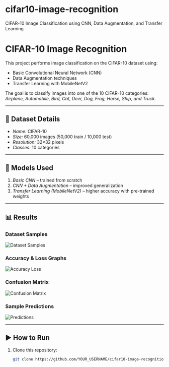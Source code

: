 # cifar10-image-recognition
CIFAR-10 Image Classification using CNN, Data Augmentation, and Transfer Learning
# CIFAR-10 Image Recognition

This project performs image classification on the CIFAR-10 dataset using:
- Basic Convolutional Neural Network (CNN)
- Data Augmentation techniques
- Transfer Learning with MobileNetV2

The goal is to classify images into one of the 10 CIFAR-10 categories:
*Airplane, Automobile, Bird, Cat, Deer, Dog, Frog, Horse, Ship, and Truck.*

---

## 📂 Dataset Details
- *Name:* CIFAR-10
- *Size:* 60,000 images (50,000 train / 10,000 test)
- *Resolution:* 32×32 pixels
- *Classes:* 10 categories

---

## 🧠 Models Used
1. *Basic CNN* – trained from scratch  
2. *CNN + Data Augmentation* – improved generalization  
3. *Transfer Learning (MobileNetV2)* – higher accuracy with pre-trained weights

---

## 📊 Results

### Dataset Samples
![Dataset Samples](images/dataset_samples.png)

### Accuracy & Loss Graphs
![Accuracy Loss](images/accuracy_loss.png)

### Confusion Matrix
![Confusion Matrix](images/confusion_matrix.png)

### Sample Predictions
![Predictions](images/predictions.png)

---

## ▶ How to Run
1. Clone this repository:
   ```bash
   git clone https://github.com/YOUR_USERNAME/cifar10-image-recognition.git
